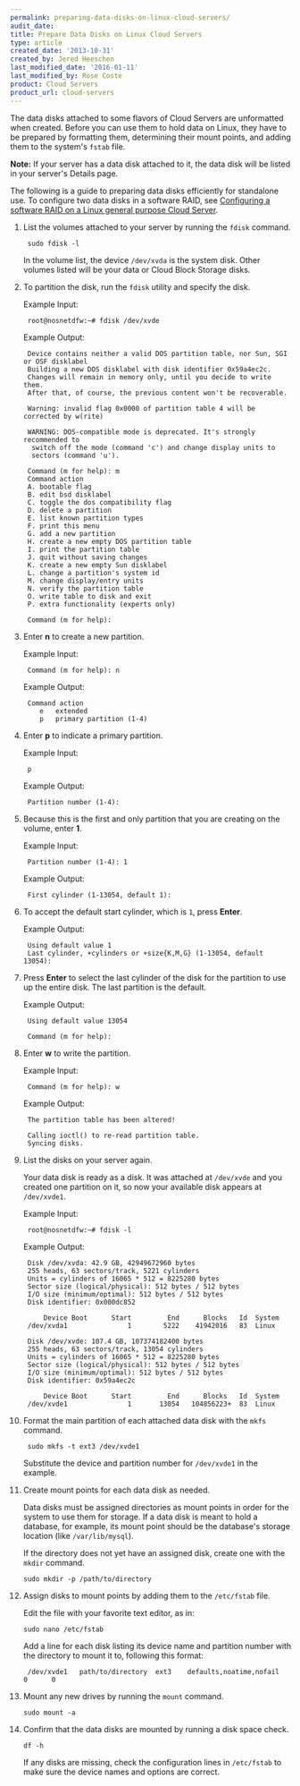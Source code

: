 ```yaml
---
permalink: preparing-data-disks-on-linux-cloud-servers/
audit_date:
title: Prepare Data Disks on Linux Cloud Servers
type: article
created_date: '2013-10-31'
created_by: Jered Heeschen
last_modified_date: '2016-01-11'
last_modified_by: Rose Coste
product: Cloud Servers
product_url: cloud-servers
---
```


The data disks attached to some flavors of Cloud Servers are unformatted when created. 
Before you can use them to hold data on Linux, they have to be prepared by formatting them, 
determining their mount points, and adding them to the system's `fstab` file.

**Note:** If your server has a data disk attached to it, the data disk will be listed in your server's Details page.

The following is a guide to preparing data disks efficiently for standalone use. To configure 
two data disks in a software RAID, see 
[Configuring a software RAID on a Linux general purpose Cloud Server](/how-to/configuring-a-software-raid-on-a-linux-general-purpose-cloud-server).

1. List the volumes attached to your server by running the `fdisk` command.

        sudo fdisk -l

    In the volume list, the device `/dev/xvda` is the system disk. Other volumes listed will 
    be your data or Cloud Block Storage disks.

2. To partition the disk, run the `fdisk` utility and specify the disk.

    Example Input:

        root@nosnetdfw:~# fdisk /dev/xvde

    Example Output:

        Device contains neither a valid DOS partition table, nor Sun, SGI or OSF disklabel
        Building a new DOS disklabel with disk identifier 0x59a4ec2c.
        Changes will remain in memory only, until you decide to write them.
        After that, of course, the previous content won't be recoverable.

        Warning: invalid flag 0x0000 of partition table 4 will be corrected by w(rite)

        WARNING: DOS-compatible mode is deprecated. It's strongly recommended to
         switch off the mode (command 'c') and change display units to
         sectors (command 'u').

        Command (m for help): m
        Command action
        A. bootable flag
        B. edit bsd disklabel
        C. toggle the dos compatibility flag
        D. delete a partition
        E. list known partition types
        F. print this menu
        G. add a new partition
        H. create a new empty DOS partition table
        I. print the partition table
        J. quit without saving changes
        K. create a new empty Sun disklabel
        L. change a partition's system id
        M. change display/entry units
        N. verify the partition table
        O. write table to disk and exit
        P. extra functionality (experts only)

        Command (m for help):

3. Enter **n** to create a new partition.

    Example Input:

        Command (m for help): n

    Example Output:

        Command action
           e   extended
           p   primary partition (1-4)

4. Enter **p** to indicate a primary partition.

    Example Input:

        p

    Example Output:

        Partition number (1-4):

5. Because this is the first and only partition that you are creating on the volume, enter **1**.

    Example Input:

        Partition number (1-4): 1

    Example Output:

        First cylinder (1-13054, default 1):

6. To accept the default start cylinder, which is `1`, press **Enter**.

    Example Output:

        Using default value 1
        Last cylinder, +cylinders or +size{K,M,G} (1-13054, default 13054):

7. Press **Enter** to select the last cylinder of the disk for the partition to use up the 
   entire disk. The last partition is the default.

    Example Output:

        Using default value 13054

        Command (m for help):

8. Enter **w** to write the partition.

    Example Input:

        Command (m for help): w

    Example Output:

        The partition table has been altered!

        Calling ioctl() to re-read partition table.
        Syncing disks.

9. List the disks on your server again.

    Your data disk is ready as a disk. It was attached at `/dev/xvde` and you created one 
    partition on it, so now your available disk appears at `/dev/xvde1`.

    Example Input:

        root@nosnetdfw:~# fdisk -l

    Example Output:

        Disk /dev/xvda: 42.9 GB, 42949672960 bytes
        255 heads, 63 sectors/track, 5221 cylinders
        Units = cylinders of 16065 * 512 = 8225280 bytes
        Sector size (logical/physical): 512 bytes / 512 bytes
        I/O size (minimum/optimal): 512 bytes / 512 bytes
        Disk identifier: 0x000dc852

            Device Boot      Start         End      Blocks   Id  System
        /dev/xvda1               1        5222    41942016   83  Linux

        Disk /dev/xvde: 107.4 GB, 107374182400 bytes
        255 heads, 63 sectors/track, 13054 cylinders
        Units = cylinders of 16065 * 512 = 8225280 bytes
        Sector size (logical/physical): 512 bytes / 512 bytes
        I/O size (minimum/optimal): 512 bytes / 512 bytes
        Disk identifier: 0x59a4ec2c

            Device Boot      Start         End      Blocks   Id  System
        /dev/xvde1               1       13054   104856223+  83  Linux

9. Format the main partition of each attached data disk with the `mkfs` command.

        sudo mkfs -t ext3 /dev/xvde1

    Substitute the device and partition number for `/dev/xvde1` in the example.

10. Create mount points for each data disk as needed.

    Data disks must be assigned directories as mount points in order for the system to use 
    them for storage. If a data disk is meant to hold a database, for example, its mount 
    point should be the database's storage location (like `/var/lib/mysql`).

    If the directory does not yet have an assigned disk, create one with the `mkdir` command.

        sudo mkdir -p /path/to/directory

11. Assign disks to mount points by adding them to the `/etc/fstab` file.

    Edit the file with your favorite text editor, as in:

        sudo nano /etc/fstab

    Add a line for each disk listing its device name and partition number with the directory 
    to mount it to, following this format:

         /dev/xvde1   path/to/directory  ext3    defaults,noatime,nofail      0      0

12. Mount any new drives by running the `mount` command.

        sudo mount -a

13. Confirm that the data disks are mounted by running a disk space check.

        df -h

    If any disks are missing, check the configuration lines in `/etc/fstab` to make sure 
    the device names and options are correct.
